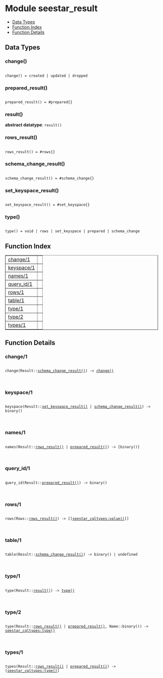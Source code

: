 

# Module seestar_result #
* [Data Types](#types)
* [Function Index](#index)
* [Function Details](#functions)



<a name="types"></a>

## Data Types ##




### <a name="type-change">change()</a> ###



<pre><code>
change() = created | updated | dropped
</code></pre>





### <a name="type-prepared_result">prepared_result()</a> ###



<pre><code>
prepared_result() = #prepared{}
</code></pre>





### <a name="type-result">result()</a> ###


__abstract datatype__: `result()`




### <a name="type-rows_result">rows_result()</a> ###



<pre><code>
rows_result() = #rows{}
</code></pre>





### <a name="type-schema_change_result">schema_change_result()</a> ###



<pre><code>
schema_change_result() = #schema_change{}
</code></pre>





### <a name="type-set_keyspace_result">set_keyspace_result()</a> ###



<pre><code>
set_keyspace_result() = #set_keyspace{}
</code></pre>





### <a name="type-type">type()</a> ###



<pre><code>
type() = void | rows | set_keyspace | prepared | schema_change
</code></pre>


<a name="index"></a>

## Function Index ##


<table width="100%" border="1" cellspacing="0" cellpadding="2" summary="function index"><tr><td valign="top"><a href="#change-1">change/1</a></td><td></td></tr><tr><td valign="top"><a href="#keyspace-1">keyspace/1</a></td><td></td></tr><tr><td valign="top"><a href="#names-1">names/1</a></td><td></td></tr><tr><td valign="top"><a href="#query_id-1">query_id/1</a></td><td></td></tr><tr><td valign="top"><a href="#rows-1">rows/1</a></td><td></td></tr><tr><td valign="top"><a href="#table-1">table/1</a></td><td></td></tr><tr><td valign="top"><a href="#type-1">type/1</a></td><td></td></tr><tr><td valign="top"><a href="#type-2">type/2</a></td><td></td></tr><tr><td valign="top"><a href="#types-1">types/1</a></td><td></td></tr></table>


<a name="functions"></a>

## Function Details ##

<a name="change-1"></a>

### change/1 ###


<pre><code>
change(Result::<a href="#type-schema_change_result">schema_change_result()</a>) -&gt; <a href="#type-change">change()</a>
</code></pre>
<br />


<a name="keyspace-1"></a>

### keyspace/1 ###


<pre><code>
keyspace(Result::<a href="#type-set_keyspace_result">set_keyspace_result()</a> | <a href="#type-schema_change_result">schema_change_result()</a>) -&gt; binary()
</code></pre>
<br />


<a name="names-1"></a>

### names/1 ###


<pre><code>
names(Result::<a href="#type-rows_result">rows_result()</a> | <a href="#type-prepared_result">prepared_result()</a>) -&gt; [binary()]
</code></pre>
<br />


<a name="query_id-1"></a>

### query_id/1 ###


<pre><code>
query_id(Result::<a href="#type-prepared_result">prepared_result()</a>) -&gt; binary()
</code></pre>
<br />


<a name="rows-1"></a>

### rows/1 ###


<pre><code>
rows(Rows::<a href="#type-rows_result">rows_result()</a>) -&gt; [[<a href="seestar_cqltypes.md#type-value">seestar_cqltypes:value()</a>]]
</code></pre>
<br />


<a name="table-1"></a>

### table/1 ###


<pre><code>
table(Result::<a href="#type-schema_change_result">schema_change_result()</a>) -&gt; binary() | undefined
</code></pre>
<br />


<a name="type-1"></a>

### type/1 ###


<pre><code>
type(Result::<a href="#type-result">result()</a>) -&gt; <a href="#type-type">type()</a>
</code></pre>
<br />


<a name="type-2"></a>

### type/2 ###


<pre><code>
type(Result::<a href="#type-rows_result">rows_result()</a> | <a href="#type-prepared_result">prepared_result()</a>, Name::binary()) -&gt; <a href="seestar_cqltypes.md#type-type">seestar_cqltypes:type()</a>
</code></pre>
<br />


<a name="types-1"></a>

### types/1 ###


<pre><code>
types(Result::<a href="#type-rows_result">rows_result()</a> | <a href="#type-prepared_result">prepared_result()</a>) -&gt; [<a href="seestar_cqltypes.md#type-type">seestar_cqltypes:type()</a>]
</code></pre>
<br />


